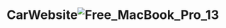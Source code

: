 # CarWebsite![Free_MacBook_Pro_13](https://user-images.githubusercontent.com/69359546/167637615-1480e090-de51-4f9d-82dd-7b4c476195f0.png)
